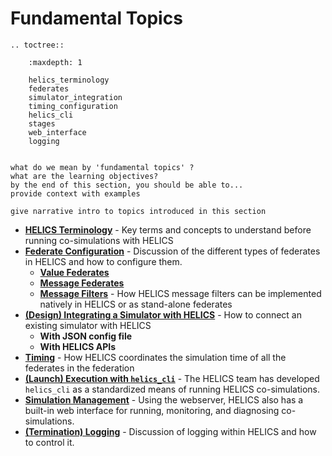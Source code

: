 # Fundamental Topics

```eval_rst
.. toctree::

    :maxdepth: 1

    helics_terminology
    federates
    simulator_integration
    timing_configuration 
    helics_cli
    stages
    web_interface
    logging
	

```

```
what do we mean by 'fundamental topics' ?
what are the learning objectives?
by the end of this section, you should be able to...
provide context with examples

give narrative intro to topics introduced in this section
```

- [**HELICS Terminology**](./helics_terminology) - Key terms and concepts to understand before running co-simulations with HELICS
- [**Federate Configuration**](./federates.md) - Discussion of the different types of federates in HELICS and how to configure them.
	- [**Value Federates**](./value_federates.md)
	- [**Message Federates**](./message_federates.md)
	- [**Message Filters**](./filters) - How HELICS message filters can be implemented natively in HELICS or as stand-alone federates
- [**(Design) Integrating a Simulator with HELICS**](./simulator_integration.md) - How to connect an existing simulator with HELICS
	- **With JSON config file**
	- **With HELICS APIs**
- [**Timing**](./timing.md) - How HELICS coordinates the simulation time of all the federates in the federation
- [**(Launch) Execution with `helics_cli`**](./helics_cli.md) - The HELICS team has developed `helics_cli` as a standardized means of running HELICS co-simulations.
- [**Simulation Management**](./web_interface.md) - Using the webserver, HELICS also has a built-in web interface for running, monitoring, and diagnosing co-simulations.
- [**(Termination) Logging**](./logging.md) - Discussion of logging within HELICS and how to control it.

